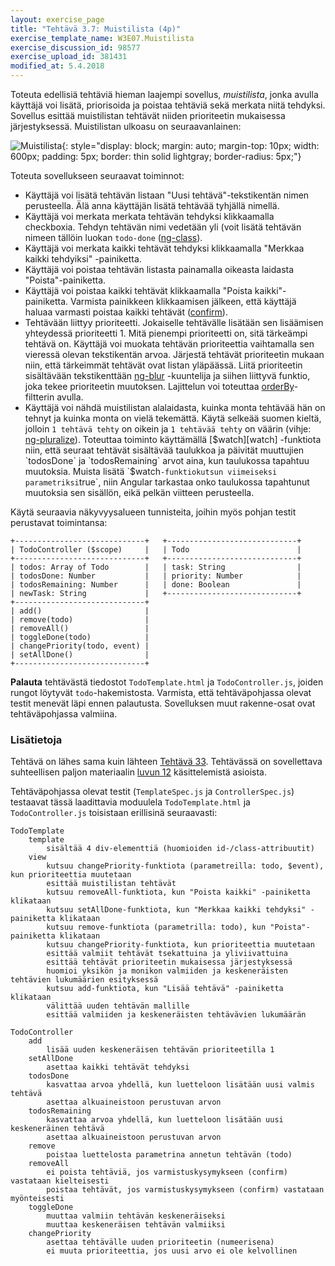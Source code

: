 ```yaml
---
layout: exercise_page
title: "Tehtävä 3.7: Muistilista (4p)"
exercise_template_name: W3E07.Muistilista
exercise_discussion_id: 98577
exercise_upload_id: 381431
modified_at: 5.4.2018
---
```



Toteuta edellisiä tehtäviä hieman laajempi sovellus, *muistilista*, jonka avulla käyttäjä voi lisätä, priorisoida ja poistaa tehtäviä sekä merkata niitä tehdyksi. Sovellus esittää muistilistan tehtävät niiden prioriteetin mukaisessa järjestyksessä. Muistilistan ulkoasu on seuraavanlainen:

![Muistilista](../img/muistilista.png "Muistilista"){: style="display: block; margin: auto; margin-top: 10px; width: 600px; padding: 5px; border: thin solid lightgray; border-radius: 5px;"}


Toteuta sovellukseen seuraavat toiminnot:

* Käyttäjä voi lisätä tehtävän listaan "Uusi tehtävä"-tekstikentän nimen perusteella. Älä anna käyttäjän lisätä tehtävää tyhjällä nimellä.
* Käyttäjä voi merkata merkata tehtävän tehdyksi klikkaamalla checkboxia. Tehdyn tehtävän nimi vedetään yli (voit lisätä tehtävän nimeen tällöin luokan `todo-done` ([ng-class][ng-class]).
* Käyttäjä voi merkata kaikki tehtävät tehdyksi klikkaamalla "Merkkaa kaikki tehdyiksi" -painiketta.
* Käyttäjä voi poistaa tehtävän listasta painamalla oikeasta laidasta "Poista"-painiketta.
* Käyttäjä voi poistaa kaikki tehtävät klikkaamalla "Poista kaikki"-painiketta. Varmista painikkeen klikkaamisen jälkeen, että käyttäjä haluaa varmasti poistaa kaikki tehtävät ([confirm][confirm]).
* Tehtävään liittyy prioriteetti. Jokaiselle tehtävälle lisätään sen lisäämisen yhteydessä prioriteetti 1. Mitä pienempi prioriteetti on, sitä tärkeämpi tehtävä on. Käyttäjä voi muokata tehtävän prioriteettia vaihtamalla sen vieressä olevan tekstikentän arvoa. Järjestä tehtävät prioriteetin mukaan niin, että tärkeimmät tehtävät ovat listan yläpäässä. Liitä prioriteetin sisältävään tekstikenttään [ng-blur][ng-blur] -kuuntelija ja siihen liittyvä funktio, joka tekee prioriteetin muutoksen. Lajittelun voi toteuttaa [orderBy][orderBy]-filtterin avulla.
* Käyttäjä voi nähdä muistilistan alalaidasta, kuinka monta tehtävää hän on tehnyt ja kuinka monta on vielä tekemättä. Käytä selkeää suomen kieltä, jolloin `1 tehtävä tehty` on oikein ja `1 tehtävää tehty` on väärin (vihje: [ng-pluralize][ng-pluralize]). Toteuttaa toiminto käyttämällä [$watch][watch] -funktiota niin, että seuraat tehtävät sisältävää taulukkoa ja päivität  muuttujien `todosDone` ja `todosRemaining` arvot aina, kun taulukossa tapahtuu muutoksia. Muista lisätä `$watch` -funktiokutsun viimeiseksi parametriksi `true`, niin Angular tarkastaa onko taulukossa tapahtunut muutoksia sen sisällön, eikä pelkän viitteen perusteella.

[ng-class]: https://docs.angularjs.org/api/ng/directive/ngClass
[confirm]: https://developer.mozilla.org/en-US/docs/Web/API/Window/confirm
[ng-blur]: https://docs.angularjs.org/api/ng/directive/ngBlur
[ng-pluralize]: https://docs.angularjs.org/api/ng/directive/ngPluralize
[watch]: https://docs.angularjs.org/api/ng/type/$rootScope.Scope#$watch
[orderBy]: https://docs.angularjs.org/api/ng/filter/orderBy

Käytä seuraavia näkyvyysalueen tunnisteita, joihin myös pohjan testit perustavat toimintansa:

~~~
+-----------------------------+   +-----------------------------+
| TodoController ($scope)     |   | Todo                        |
+-----------------------------+   +-----------------------------+
| todos: Array of Todo        |   | task: String                |
| todosDone: Number           |   | priority: Number            |
| todosRemaining: Number      |   | done: Boolean               |
| newTask: String             |   +-----------------------------+
+-----------------------------+
| add()                       |
| remove(todo)                |
| removeAll()                 |
| toggleDone(todo)            |
| changePriority(todo, event) |
| setAllDone()                |
+-----------------------------+
~~~

**Palauta** tehtävästä tiedostot `TodoTemplate.html` ja `TodoController.js`, joiden rungot löytyvät `todo`-hakemistosta. Varmista, että tehtäväpohjassa olevat testit menevät läpi ennen palautusta. Sovelluksen muut rakenne-osat ovat tehtäväpohjassa valmiina.

### Lisätietoja

Tehtävä on lähes sama kuin lähteen [Tehtävä 33][tehtäva-33]. Tehtävässä on sovellettava suhteellisen paljon materiaalin [luvun 12][luku-12] käsittelemistä asioista.

[tehtäva-33]: http://web-selainohjelmointi.github.io/#vk-4-t33
[luku-12]: http://web-selainohjelmointi.github.io/#12-Sovelluksen-rakenteen-hallinta:-AngularJS

Tehtäväpohjassa olevat testit (`TemplateSpec.js` ja `ControllerSpec.js`) testaavat tässä laadittavia moduulela `TodoTemplate.html` ja `TodoController.js` toisistaan erillisinä seuraavasti:

~~~
TodoTemplate
    template
        sisältää 4 div-elementtiä (huomioiden id-/class-attribuutit)
    view
        kutsuu changePriority-funktiota (parametreilla: todo, $event), kun prioriteettia muutetaan
        esittää muistilistan tehtävät
        kutsuu removeAll-funktiota, kun "Poista kaikki" -painiketta klikataan
        kutsuu setAllDone-funktiota, kun "Merkkaa kaikki tehdyksi" -painiketta klikataan
        kutsuu remove-funktiota (parametrilla: todo), kun "Poista"-painiketta klikataan
        kutsuu changePriority-funktiota, kun prioriteettia muutetaan
        esittää valmiit tehtävät tsekattuina ja yliviivattuina
        esittää tehtävät prioriteetin mukaisessa järjestyksessä
        huomioi yksikön ja monikon valmiiden ja keskeneräisten tehtävien lukumäärien esityksessä
        kutsuu add-funktiota, kun "Lisää tehtävä" -painiketta klikataan
        välittää uuden tehtävän mallille
        esittää valmiiden ja keskeneräisten tehtävävien lukumäärän

TodoController
    add
        lisää uuden keskeneräisen tehtävän prioriteetilla 1
    setAllDone
        asettaa kaikki tehtävät tehdyksi
    todosDone
        kasvattaa arvoa yhdellä, kun luetteloon lisätään uusi valmis tehtävä
        asettaa alkuaineistoon perustuvan arvon
    todosRemaining
        kasvattaa arvoa yhdellä, kun luetteloon lisätään uusi keskeneräinen tehtävä
        asettaa alkuaineistoon perustuvan arvon
    remove
        poistaa luettelosta parametrina annetun tehtävän (todo)
    removeAll
        ei poista tehtäviä, jos varmistuskysymykseen (confirm) vastataan kielteisesti
        poistaa tehtävät, jos varmistuskysymykseen (confirm) vastataan myönteisesti
    toggleDone
        muuttaa valmiin tehtävän keskeneräiseksi
        muuttaa keskeneräisen tehtävän valmiiksi
    changePriority
        asettaa tehtävälle uuden prioriteetin (numeerisena)
        ei muuta prioriteettia, jos uusi arvo ei ole kelvollinen
~~~
